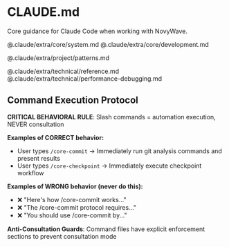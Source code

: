 # CLAUDE.md

Core guidance for Claude Code when working with NovyWave.

<!-- Core System Layer -->
@.claude/extra/core/system.md
@.claude/extra/core/development.md

<!-- Project Configuration -->
@.claude/extra/project/patterns.md

<!-- Technical Reference -->
@.claude/extra/technical/reference.md
@.claude/extra/technical/performance-debugging.md

## Command Execution Protocol

**CRITICAL BEHAVIORAL RULE**: Slash commands = automation execution, NEVER consultation

**Examples of CORRECT behavior:**
- User types `/core-commit` → Immediately run git analysis commands and present results
- User types `/core-checkpoint` → Immediately execute checkpoint workflow

**Examples of WRONG behavior (never do this):**
- ❌ "Here's how /core-commit works..."
- ❌ "The /core-commit protocol requires..."
- ❌ "You should use /core-commit by..."

**Anti-Consultation Guards**: Command files have explicit enforcement sections to prevent consultation mode

